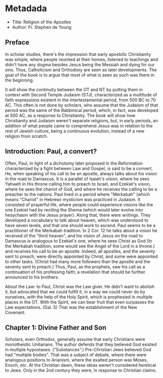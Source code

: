 # Metadada

+ Title: Religion of the Apostles
+ Author: Fr. Stephen de Young

## Preface

In scholar studies, there's the impression that early apostolic Christianity was
simple, where people reunited at their homes, listened to teachings and didn't
have any dogma besides Jesus being the Messiah and dying for our sins. Thus,
Catholicism and Orthodoxy are seen as later developments. The goal of the book
is to argue that most of what is seen as such was there in the beginning.

It will show the continuity between the OT and NT by putting them in context
with Second Temple Judaism (STJ), characterized as a multitude of faith
expressions existent in the intertestamental period, from 500 BC to 70 AC. This
often is not done by scholars, who assume that the Judaism of that period was
the same of the Rabbinical period, which, in fact, was developed at 500 AC, as a
response to Christianity. The book will show how Christianity and Judaism
weren't separate religions, but, in early periods, an addition of what people
came to comprehend Jesus was in relation to the rest of Jewish culture, being a
continuous evolution, instead of a new religion from scratch.

## Introduction: Paul, a convert?

Often, Paul, in light of a dichotomy later proposed in the Reformation
characterized by a fight between Law and Gospel, is said to be a convert. He,
when speaking of his call to be an apostle, always talks about his vision in the
road to Damascus. It is a parallel of Isaiah's vision, where he sees Yahweh in
His throne calling him to preach to Israel, and Ezekiel's vision, where he sees
the chariot of God, and where he receives the calling to be a preacher to the
nations. Paul lived in a period where "Merkabah" (which means "Chariot" in
Hebrew) mysticism was practiced in Judaism. It consisted of prayerful life,
where people could experience visions like the one Ezekiel had by reciting the
Shema (which would later evolve into hesychasm with the Jesus prayer). Along
that, there were writings. They developed a vocabulary to talk about heaven,
which was understood to have seven levels, and that one should work to ascend.
Paul seems to be a practitioner  of the Merkabah tradition. In 2 Cor. 12 he
talks about a vision he received of the "third heaven", and his vision of Jesus
on the road to Damascus is analogous to Ezekiel's one, where he sees Christ as
God (In the Merkabah tradition, some would see the Angel of the Lord in a
throne.) and receives his call to be an apostle. Indeed, all apostles, and the
seventy sent to preach, were directly appointed by Christ, and some were
appointed to other tasks. (Christ had many more followers than the apostle and
the seventy sent to preach.) Thus, Paul, as the prophets, saw his call as a
continuation of his professing faith; a revelation that should be further
announced to his brothers.

About the Law: to Paul, Christ was the Law giver. He didn't want to abolish it,
but advocated that we could fulfill it, in a way we could never do by ourselves,
with the help of the Holy Spirit, which is prophesied in multiple places in the
OT. With the Spirit, we can bear fruit that even surpasses the Law expectations.
(Gal. 5) That was the establishment of the New Covenant.

## Chapter 1: Divine Father and Son

Scholars, even Orthodox, generally assume that early Christians were
monotheistic Unitarians. The author defends that they believed God existed in
multiple hypostases. ("Substances".) Pre-Christian Jews believed God had
"multiple bodies". That was a subject of debate, where there were analogous
positions to Arianism, where the exalted person was Moses, Enoch, etc. At the
Christian dawn, these ideas weren't considered heretical to Jews. Only in the
2nd century they were, in response to Christian claims.
